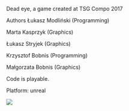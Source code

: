 Dead eye, a game created at TSG Compo 2017

Authors
Łukasz Modliński (Programming)

Marta Kasprzyk (Graphics)

Łukasz Stryjek (Graphics)

Krzysztof Bobnis (Programming)

Małgorzata Bobnis (Graphics)


Code is playable.

Platform: unreal



![](docs/dead_eye2.gif)







